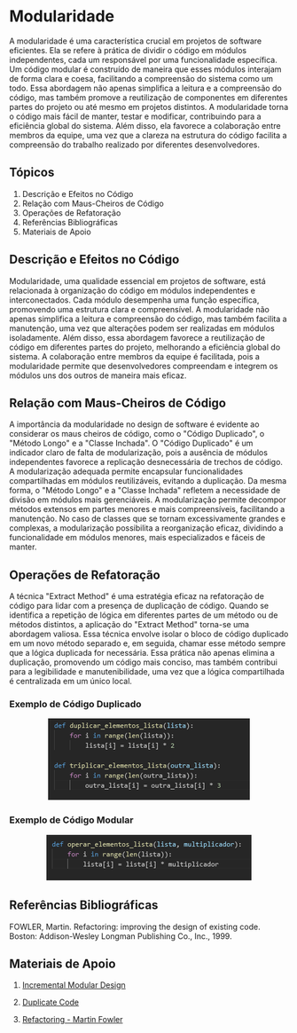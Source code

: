 # Modularidade

A modularidade é uma característica crucial em projetos de software eficientes. Ela se refere à prática de dividir o código em módulos independentes, cada um responsável por uma funcionalidade específica. Um código modular é construído de maneira que esses módulos interajam de forma clara e coesa, facilitando a compreensão do sistema como um todo. Essa abordagem não apenas simplifica a leitura e a compreensão do código, mas também promove a reutilização de componentes em diferentes partes do projeto ou até mesmo em projetos distintos. A modularidade torna o código mais fácil de manter, testar e modificar, contribuindo para a eficiência global do sistema. Além disso, ela favorece a colaboração entre membros da equipe, uma vez que a clareza na estrutura do código facilita a compreensão do trabalho realizado por diferentes desenvolvedores.

## Tópicos

1. Descrição e Efeitos no Código
2. Relação com Maus-Cheiros de Código
3. Operações de Refatoração
4. Referências Bibliográficas
5. Materiais de Apoio

## Descrição e Efeitos no Código

Modularidade, uma qualidade essencial em projetos de software, está relacionada à organização do código em módulos independentes e interconectados. Cada módulo desempenha uma função específica, promovendo uma estrutura clara e compreensível. A modularidade não apenas simplifica a leitura e compreensão do código, mas também facilita a manutenção, uma vez que alterações podem ser realizadas em módulos isoladamente. Além disso, essa abordagem favorece a reutilização de código em diferentes partes do projeto, melhorando a eficiência global do sistema. A colaboração entre membros da equipe é facilitada, pois a modularidade permite que desenvolvedores compreendam e integrem os módulos uns dos outros de maneira mais eficaz.

## Relação com Maus-Cheiros de Código

A importância da modularidade no design de software é evidente ao considerar os maus cheiros de código, como o "Código Duplicado", o "Método Longo" e a "Classe Inchada". O "Código Duplicado" é um indicador claro de falta de modularização, pois a ausência de módulos independentes favorece a replicação desnecessária de trechos de código. A modularização adequada permite encapsular funcionalidades compartilhadas em módulos reutilizáveis, evitando a duplicação. Da mesma forma, o "Método Longo" e a "Classe Inchada" refletem a necessidade de divisão em módulos mais gerenciáveis. A modularização permite decompor métodos extensos em partes menores e mais compreensíveis, facilitando a manutenção. No caso de classes que se tornam excessivamente grandes e complexas, a modularização possibilita a reorganização eficaz, dividindo a funcionalidade em módulos menores, mais especializados e fáceis de manter.

## Operações de Refatoração

A técnica "Extract Method" é uma estratégia eficaz na refatoração de código para lidar com a presença de duplicação de código. Quando se identifica a repetição de lógica em diferentes partes de um método ou de métodos distintos, a aplicação do "Extract Method" torna-se uma abordagem valiosa. Essa técnica envolve isolar o bloco de código duplicado em um novo método separado e, em seguida, chamar esse método sempre que a lógica duplicada for necessária. Essa prática não apenas elimina a duplicação, promovendo um código mais conciso, mas também contribui para a legibilidade e manutenibilidade, uma vez que a lógica compartilhada é centralizada em um único local.

### Exemplo de Código Duplicado
<div align="center">

![Código duplicado](./img/duplicado.png)

</div>

### Exemplo de Código Modular

<div align="center">

![Código modular](./img/modular.png)

</div>


## Referências Bibliográficas

FOWLER, Martin. Refactoring: improving the design of existing code. Boston: Addison-Wesley Longman Publishing Co., Inc., 1999.

## Materiais de Apoio

1. [Incremental Modular Design](https://www.interaction-design.org/literature/topics/incremental-modular-design)

2. [Duplicate Code](https://refactoring.guru/pt-br/smells/duplicate-code)

3. [Refactoring - Martin Fowler](https://martinfowler.com/books/refactoring.html)
